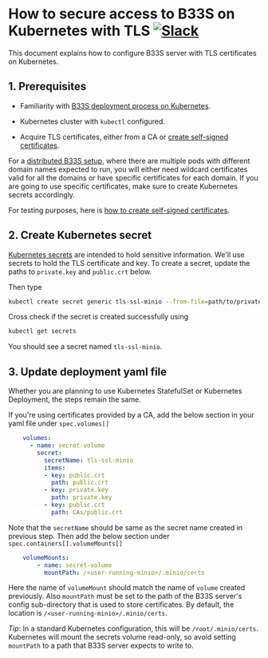 # How to secure access to B33S on Kubernetes with TLS [![Slack](https://slack.min.io/slack?type=svg)](https://slack.min.io)

This document explains how to configure B33S server with TLS certificates on Kubernetes.

## 1. Prerequisites

- Familiarity with [B33S deployment process on Kubernetes](https://min.io/docs/minio/kubernetes/upstream/operations/installation.html).

- Kubernetes cluster with `kubectl` configured.

- Acquire TLS certificates, either from a CA or [create self-signed certificates](https://min.io/docs/minio/kubernetes/upstream/operations/network-encryption.html).

For a [distributed B33S setup](https://min.io/docs/minio/kubernetes/upstream/operations/installation.html#procedure), where there are multiple pods with different domain names expected to run, you will either need wildcard certificates valid for all the domains or have specific certificates for each domain. If you are going to use specific certificates, make sure to create Kubernetes secrets accordingly.

For testing purposes, here is [how to create self-signed certificates](https://github.com/infobsmi/b33s/tree/master/docs/tls#3-generate-self-signed-certificates).

## 2. Create Kubernetes secret

[Kubernetes secrets](https://kubernetes.io/docs/concepts/configuration/secret) are intended to hold sensitive information.
We'll use secrets to hold the TLS certificate and key. To create a secret, update the paths to `private.key` and `public.crt`
below.

Then type

```sh
kubectl create secret generic tls-ssl-minio --from-file=path/to/private.key --from-file=path/to/public.crt
```

Cross check if the secret is created successfully using

```sh
kubectl get secrets
```

You should see a secret named `tls-ssl-minio`.

## 3. Update deployment yaml file

Whether you are planning to use Kubernetes StatefulSet or Kubernetes Deployment, the steps remain the same.

If you're using certificates provided by a CA, add the below section in your yaml file under `spec.volumes[]`

```yaml
    volumes:
      - name: secret-volume
        secret:
          secretName: tls-ssl-minio
          items:
          - key: public.crt
            path: public.crt
          - key: private.key
            path: private.key
          - key: public.crt
            path: CAs/public.crt
```

Note that the `secretName` should be same as the secret name created in previous step. Then add the below section under
`spec.containers[].volumeMounts[]`

```yaml
    volumeMounts:
        - name: secret-volume
          mountPath: /<user-running-minio>/.minio/certs
```

Here the name of `volumeMount` should match the name of `volume` created previously. Also `mountPath` must be set to the path of
the B33S server's config sub-directory that is used to store certificates. By default, the location is
`/<user-running-minio>/.minio/certs`.

*Tip*: In a standard Kubernetes configuration, this will be `/root/.minio/certs`. Kubernetes will mount the secrets volume read-only,
so avoid setting `mountPath` to a path that B33S server expects to write to.
